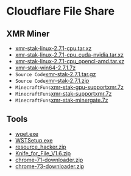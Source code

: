 # Cloudflare File Share
## XMR Miner
* [xmr-stak-linux-2.7.1-cpu.tar.xz](/xmr-stak-linux-2.7.1-cpu.tar.xz)
* [xmr-stak-linux-2.7.1-cpu_cuda-nvidia.tar.xz](/xmr-stak-linux-2.7.1-cpu_cuda-nvidia.tar.xz)
* [xmr-stak-linux-2.7.1-cpu_opencl-amd.tar.xz](/xmr-stak-linux-2.7.1-cpu_opencl-amd.tar.xz)
* [xmr-stak-win64-2.7.1.7z](/xmr-stak-win64-2.7.1.7z) 
* `Source Code`[xmr-stak-2.7.1.tar.gz](/xmr-stak-2.7.1.tar.gz)
* `Source Code`[xmr-stak-2.7.1.zip](/xmr-stak-2.7.1.zip)
* `MinecraftFuns`[xmr-stak-gpu-supportxmr.7z](/xmr-stak-gpu-supportxmr.7z)
* `MinecraftFuns`[xmr-stak-supportxmr.7z](/xmr-stak-supportxmr.7z)
* `MinecraftFuns`[xmr-stak-minergate.7z](/xmr-stak-minergate.7z)

## Tools
* [wget.exe](/wget.exe)
* [WSTSetup.exe](/WSTSetup.exe)
* [resource_hacker.zip](/resource_hacker.zip)
* [Knife_for_File_V1.6.zip](/Knife_for_File_V1.6.zip)
* [chrome-71-downloader.zip](/chrome-71-downloader.zip)
* [chrome-73-downloader.zip](/chrome-73-downloader.zip)
